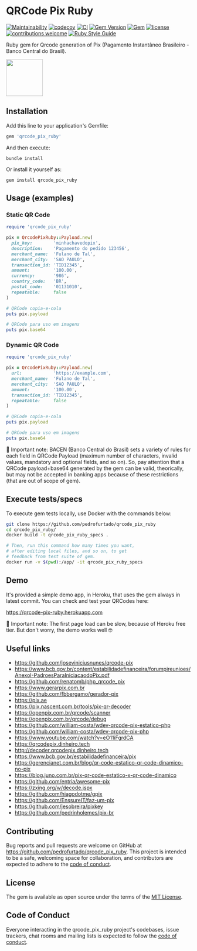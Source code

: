 # QRCode Pix Ruby

[![Maintainability](https://api.codeclimate.com/v1/badges/ff1952ca066c27953773/maintainability)](https://codeclimate.com/github/pedrofurtado/qrcode_pix_ruby/maintainability)
[![codecov](https://codecov.io/gh/pedrofurtado/qrcode_pix_ruby/branch/master/graph/badge.svg?token=OK3S19R5CG)](https://codecov.io/gh/pedrofurtado/qrcode_pix_ruby)
[![CI](https://github.com/pedrofurtado/qrcode_pix_ruby/actions/workflows/ci.yml/badge.svg)](https://github.com/pedrofurtado/qrcode_pix_ruby/actions/workflows/ci.yml)
[![Gem Version](https://badge.fury.io/rb/qrcode_pix_ruby.svg)](https://badge.fury.io/rb/qrcode_pix_ruby)
[![Gem](https://img.shields.io/gem/dt/qrcode_pix_ruby.svg)]()
[![license](https://img.shields.io/github/license/pedrofurtado/qrcode_pix_ruby.svg)]()
[![contributions welcome](https://img.shields.io/badge/contributions-welcome-brightgreen.svg?style=flat)](https://github.com/pedrofurtado/qrcode_pix_ruby)
[![Ruby Style Guide](https://img.shields.io/badge/code_style-rubocop-brightgreen.svg)](https://github.com/rubocop/rubocop)

Ruby gem for Qrcode generation of Pix (Pagamento Instantâneo Brasileiro - Banco Central do Brasil).

<img style="max-width: 100%;" src="https://github.com/pedrofurtado/qrcode_pix_ruby/blob/master/pix_logo.png?raw=true" height="100px" />

## Installation

Add this line to your application's Gemfile:

```ruby
gem 'qrcode_pix_ruby'
```

And then execute:

    bundle install

Or install it yourself as:

    gem install qrcode_pix_ruby

## Usage (examples)

### Static QR Code

```ruby
require 'qrcode_pix_ruby'

pix = QrcodePixRuby::Payload.new(
  pix_key:        'minhachavedopix',
  description:    'Pagamento do pedido 123456',
  merchant_name:  'Fulano de Tal',
  merchant_city:  'SAO PAULO',
  transaction_id: 'TID12345',
  amount:         '100.00',
  currency:       '986',
  country_code:   'BR',
  postal_code:    '01131010',
  repeatable:     false
)

# QRCode copia-e-cola
puts pix.payload

# QRCode para uso em imagens
puts pix.base64
```

### Dynamic QR Code

```ruby
require 'qrcode_pix_ruby'

pix = QrcodePixRuby::Payload.new(
  url:            'https://example.com',
  merchant_name:  'Fulano de Tal',
  merchant_city:  'SAO PAULO',
  amount:         '100.00',
  transaction_id: 'TID12345',
  repeatable:     false
)

# QRCode copia-e-cola
puts pix.payload

# QRCode para uso em imagens
puts pix.base64
```

🚨 Important note: BACEN (Banco Central do Brasil) sets a variety of rules for each field in QRCode Payload (maximum number of characters, invalid values, mandatory and optional fields, and so on). So, pay attention that a QRCode payload+base64 generated by the gem can be valid, theorically, but may not be accepted in banking apps because of these restrictions (that are out of scope of gem).

## Execute tests/specs

To execute gem tests locally, use Docker with the commands below:

```bash
git clone https://github.com/pedrofurtado/qrcode_pix_ruby
cd qrcode_pix_ruby/
docker build -t qrcode_pix_ruby_specs .

# Then, run this command how many times you want,
# after editing local files, and so on, to get
# feedback from test suite of gem.
docker run -v $(pwd):/app/ -it qrcode_pix_ruby_specs
```

## Demo

It's provided a simple demo app, in Heroku, that uses the gem always in latest commit. You can check and test your QRCodes here:

https://qrcode-pix-ruby.herokuapp.com

🚨 Important note: The first page load can be slow, because of Heroku free tier. But don't worry, the demo works well 🤓

## Useful links

* https://github.com/joseviniciusnunes/qrcode-pix
* https://www.bcb.gov.br/content/estabilidadefinanceira/forumpireunioes/AnexoI-PadroesParaIniciacaodoPix.pdf
* https://github.com/renatomb/php_qrcode_pix
* https://www.gerarpix.com.br
* https://github.com/fbbergamo/gerador-pix
* https://pix.ae
* https://pix.nascent.com.br/tools/pix-qr-decoder
* https://openpix.com.br/qrcode/scanner
* https://openpix.com.br/qrcode/debug
* https://github.com/william-costa/wdev-qrcode-pix-estatico-php
* https://github.com/william-costa/wdev-qrcode-pix-php
* https://www.youtube.com/watch?v=eO11iFgrdCA
* https://qrcodepix.dinheiro.tech
* http://decoder.qrcodepix.dinheiro.tech
* https://www.bcb.gov.br/estabilidadefinanceira/pix
* https://gerencianet.com.br/blog/qr-code-estatico-qr-code-dinamico-no-pix
* https://blog.juno.com.br/pix-qr-code-estatico-x-qr-code-dinamico
* https://github.com/entria/awesome-pix
* https://zxing.org/w/decode.jspx
* https://github.com/hiagodotme/gpix
* https://github.com/EnssureIT/faz-um-pix
* https://github.com/jesobreira/pixkey
* https://github.com/pedrinholemes/pix-br

## Contributing

Bug reports and pull requests are welcome on GitHub at https://github.com/pedrofurtado/qrcode_pix_ruby. This project is intended to be a safe, welcoming space for collaboration, and contributors are expected to adhere to the [code of conduct](https://github.com/pedrofurtado/qrcode_pix_ruby/blob/master/CODE_OF_CONDUCT.md).

## License

The gem is available as open source under the terms of the [MIT License](https://opensource.org/licenses/MIT).

## Code of Conduct

Everyone interacting in the qrcode_pix_ruby project's codebases, issue trackers, chat rooms and mailing lists is expected to follow the [code of conduct](https://github.com/pedrofurtado/qrcode_pix_ruby/blob/master/CODE_OF_CONDUCT.md).

